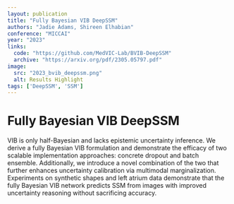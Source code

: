 ```yaml
---
layout: publication
title: "Fully Bayesian VIB DeepSSM"
authors: "Jadie Adams, Shireen Elhabian"
conference: "MICCAI"
year: "2023"
links: 
  code: "https://github.com/MedVIC-Lab/BVIB-DeepSSM"
  archive: "https://arxiv.org/pdf/2305.05797.pdf"
image:
  src: "2023_bvib_deepssm.png"
  alt: Results Highlight
tags: ['DeepSSM', 'SSM']
---
```


# Fully Bayesian VIB DeepSSM
VIB is only half-Bayesian and lacks epistemic uncertainty inference. We derive a fully Bayesian VIB formulation and demonstrate the efficacy of two scalable implementation approaches: concrete dropout and batch ensemble. Additionally, we introduce a novel combination of the two that further enhances uncertainty calibration via multimodal marginalization. Experiments on synthetic shapes and left atrium data demonstrate that the fully Bayesian VIB network predicts SSM from images with improved uncertainty reasoning without sacrificing accuracy.
